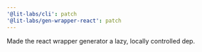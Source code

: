 ```yaml
---
'@lit-labs/cli': patch
'@lit-labs/gen-wrapper-react': patch
---
```


Made the react wrapper generator a lazy, locally controlled dep.
